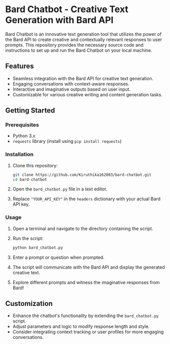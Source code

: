 
# Bard Chatbot - Creative Text Generation with Bard API

Bard Chatbot is an innovative text generation tool that utilizes the power of the Bard API to create creative and contextually relevant responses to user prompts. This repository provides the necessary source code and instructions to set up and run the Bard Chatbot on your local machine.

## Features

- Seamless integration with the Bard API for creative text generation.
- Engaging conversations with context-aware responses.
- Interactive and imaginative outputs based on user input.
- Customizable for various creative writing and content generation tasks.

## Getting Started

### Prerequisites

- Python 3.x
- `requests` library (install using `pip install requests`)

### Installation

1. Clone this repository:

   ```bash
   git clone https://github.com/Kiruthika162003/bard-chatbot.git
   cd bard-chatbot
   ```

2. Open the `bard_chatbot.py` file in a text editor.

3. Replace `"YOUR_API_KEY"` in the `headers` dictionary with your actual Bard API key.

### Usage

1. Open a terminal and navigate to the directory containing the script.

2. Run the script:

   ```bash
   python bard_chatbot.py
   ```

3. Enter a prompt or question when prompted.

4. The script will communicate with the Bard API and display the generated creative text.

5. Explore different prompts and witness the imaginative responses from Bard!

## Customization

- Enhance the chatbot's functionality by extending the `bard_chatbot.py` script.
- Adjust parameters and logic to modify response length and style.
- Consider integrating context tracking or user profiles for more engaging conversations.
